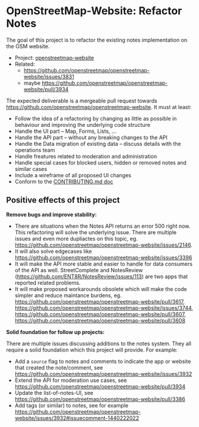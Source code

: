 # OpenStreetMap-Website: Refactor Notes

The goal of this project is to refactor the existing notes implementation on the OSM website.

* Project: [openstreetmap-website](https://github.com/openstreetmap/openstreetmap-website)
* Related:
  - https://github.com/openstreetmap/openstreetmap-website/issues/3831
  - maybe https://github.com/openstreetmap/openstreetmap-website/pull/3934

The expected deliverable is a mergeable pull request towards https://github.com/openstreetmap/openstreetmap-website. It must at least:
- Follow the idea of a refactoring by changing as little as possible in behaviour and improving the underlying code structure
- Handle the UI part – Map, Forms, Lists, …
- Handle the API part – without any breaking changes to the API
- Handle the Data migration of existing data – discuss details with the operations team
- Handle freatures related to moderation and administration
- Handle special cases for blocked users, hidden or removed notes and similar cases
- Include a wireframe of all proposed UI changes
- Conform to the [CONTRIBUTING.md doc](https://github.com/openstreetmap/openstreetmap-website/blob/master/CONTRIBUTING.md)

## Positive effects of this project

**Remove bugs and improve stability:**

- There are situations when the Notes API returns an error 500 right now. This refactoring will solve the underlying issue. There are multiple issues and even more dupliactes on this topic, eg. https://github.com/openstreetmap/openstreetmap-website/issues/2146.
- It will also solve edgecases like https://github.com/openstreetmap/openstreetmap-website/issues/3396
- It will make the API more stable and easier to handle for data consumers of the API as well. StreetComplete and NotesReview (https://github.com/ENT8R/NotesReview/issues/113) are two apps that reported related problems.
- It will make proposed workarounds obsolete which will make the code simpler and reduce maintance burdens, eg. https://github.com/openstreetmap/openstreetmap-website/pull/3617, https://github.com/openstreetmap/openstreetmap-website/issues/3744, https://github.com/openstreetmap/openstreetmap-website/pull/3607, https://github.com/openstreetmap/openstreetmap-website/pull/3608

**Solid foundation for follow up projects:**

There are multiple issues discussing additions to the notes system. They all require a solid foundation which this project will provide. For example:

- Add a `source` flag to notes and comments to indicate the app or website that created the note/comment, see https://github.com/openstreetmap/openstreetmap-website/issues/3932
- Extend the API for moderation use cases, see https://github.com/openstreetmap/openstreetmap-website/pull/3934
- Update the list-of-notes-UI, see https://github.com/openstreetmap/openstreetmap-website/pull/3386
- Add tags (or similar) to notes, see for example https://github.com/openstreetmap/openstreetmap-website/issues/3932#issuecomment-1440222022
